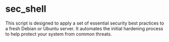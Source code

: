 # sec_shell
This script is designed to apply a set of essential security best practices to a fresh Debian or Ubuntu server. It automates the initial hardening process to help protect your system from common threats.
